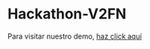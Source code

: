 # Hackathon-V2FN

Para visitar nuestro demo, [haz click aquí](https://hackathon-v2fm.web.app/)
<br>
